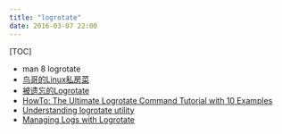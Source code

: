 ```yaml
---
title: "logrotate"
date: 2016-03-07 22:00
---
```


[TOC]

* man 8 logrotate
* [鸟哥的Linux私房菜](http://vbird.dic.ksu.edu.tw/linux_basic/0570syslog_3.php#rotate)
* [被遗忘的Logrotate](http://huoding.com/2013/04/21/246)
* [HowTo: The Ultimate Logrotate Command Tutorial with 10 Examples](http://www.thegeekstuff.com/2010/07/logrotate-examples/)
* [Understanding logrotate utility](https://support.rackspace.com/how-to/understanding-logrotate-utility/)
* [Managing Logs with Logrotate](https://serversforhackers.com/managing-logs-with-logrotate)
